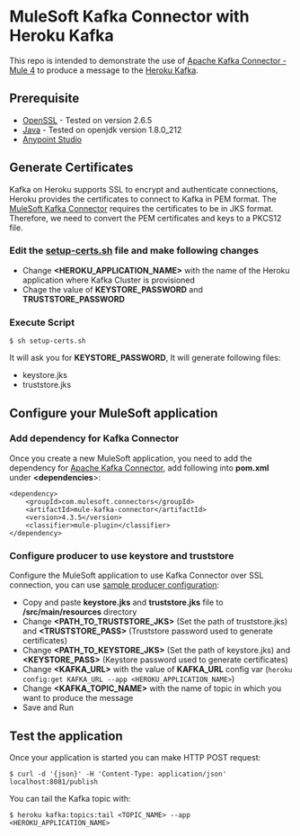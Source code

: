 # MuleSoft Kafka Connector with Heroku Kafka

This repo is intended to demonstrate the use of [Apache Kafka Connector - Mule 4](https://www.mulesoft.com/exchange/com.mulesoft.connectors/mule-kafka-connector/) to produce a 
message to the [Heroku Kafka](https://www.heroku.com/kafka).

## Prerequisite
- [OpenSSL](https://www.openssl.org/source/) - Tested on 
version 2.6.5
- [Java](https://www.java.com/en/) - Tested on openjdk version 1.8.0_212
- [Anypoint Studio](https://www.mulesoft.com/platform/studio)

## Generate Certificates

Kafka on Heroku supports SSL to encrypt and authenticate connections, Heroku provides the certificates to connect to Kafka in PEM format. The [MuleSoft Kafka Connector](https://www.mulesoft.com/exchange/com.mulesoft.connectors/mule-kafka-connector/) requires the certificates to be in JKS format. Therefore, we need to convert the PEM certificates and keys to a PKCS12 file.

### Edit the [setup-certs.sh](https://github.com/dhavalthakkar93/MuleSoft-Kafka-Connector-with-Heroku-Kafka/blob/master/setup-certs.sh) file and make following changes

- Change **<HEROKU_APPLICATION_NAME>** with the name of the Heroku application where Kafka Cluster is provisioned
- Chage the value of **KEYSTORE_PASSWORD** and **TRUSTSTORE_PASSWORD**

### Execute Script

```
$ sh setup-certs.sh
```

It will ask you for **KEYSTORE_PASSWORD**, It will generate following files:

- keystore.jks
- truststore.jks

## Configure your MuleSoft application

### Add dependency for Kafka Connector

Once you create a new MuleSoft application, you need to add the dependency for [Apache Kafka Connector](https://www.mulesoft.com/exchange/com.mulesoft.connectors/mule-kafka-connector/), add following into **pom.xml** under **<dependencies**>:

```
<dependency>
    <groupId>com.mulesoft.connectors</groupId>
    <artifactId>mule-kafka-connector</artifactId>
    <version>4.3.5</version>
    <classifier>mule-plugin</classifier>
</dependency>
```

### Configure producer to use keystore and truststore

Configure the MuleSoft application to use Kafka Connector over SSL connection, you can use [sample producer configuration](https://github.com/dhavalthakkar93/MuleSoft-Kafka-Connector-with-Heroku-Kafka/blob/master/mule-heroku-kafka-publisher-flow.xml):

- Copy and paste **keystore.jks** and **truststore.jks** file to **/src/main/resources** directory
- Change **<PATH_TO_TRUSTSTORE_JKS>** (Set the path of truststore.jks) and **<TRUSTSTORE_PASS>** (Truststore password used to generate certificates)
- Change **<PATH_TO_KEYSTORE_JKS>** (Set the path of keystore.jks) and **<KEYSTORE_PASS>** (Keystore password used to generate certificates)
- Change **<KAFKA_URL>** with the value of **KAFKA_URL** config var (`heroku config:get KAFKA_URL --app <HEROKU_APPLICATION_NAME>`)
- Change **<KAFKA_TOPIC_NAME>** with the name of topic in which you want to produce the message
- Save and Run 

## Test the application

Once your application is started you can make HTTP POST request:

```
$ curl -d '{json}' -H 'Content-Type: application/json' localhost:8081/publish
```

You can tail the Kafka topic with:

```
$ heroku kafka:topics:tail <TOPIC_NAME> --app <HEROKU_APPLICATION_NAME>
```